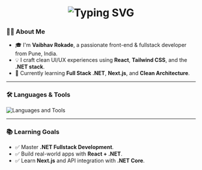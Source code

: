 <!-- Profile README for Vaibhav Rokade -->

<h1 align="center">
  <img src="https://readme-typing-svg.demolab.com?font=Fira+Code&pause=1200&center=true&vCenter=true&width=600&height=70&lines=Hi+%F0%9F%91%8B%2C+I'm+Vaibhav+Rokade;Frontend+Developer+from+Pune;Welcome+to+my+GitHub+profile!" alt="Typing SVG" />
</h1>

### 👨‍💻 About Me

- 🎓 I'm **Vaibhav Rokade**, a passionate front-end & fullstack developer from Pune, India.  
- 💡 I craft clean UI/UX experiences using **React**, **Tailwind CSS**, and the **.NET stack**.  
- 🌱 Currently learning **Full Stack .NET**, **Next.js**, and **Clean Architecture**. 

---

### 🛠️ Languages & Tools

<p align="left">
  <img src="https://skillicons.dev/icons?i=html,css,js,react,tailwind,bootstrap,git,github,c,dotnet,csharp,mongodb,mysql,postman,nodejs,express,figma,vscode" alt="Languages and Tools" />
</p>

---
### 📚 Learning Goals

- ✅ Master **.NET Fullstack Development**.  
- ✅ Build real-world apps with **React + .NET**.  
- ✅ Learn **Next.js** and API integration with **.NET Core**.  


